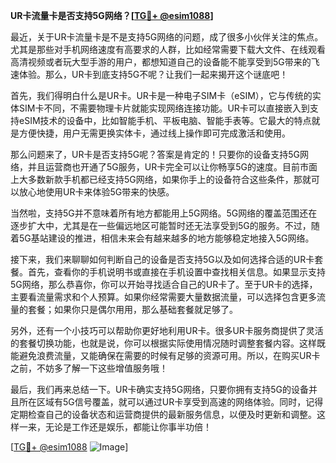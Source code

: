 **UR卡流量卡是否支持5G网络？[[TG💪+ @esim1088](https://t.me/s/esim1088)]**

最近，关于UR卡流量卡是不是支持5G网络的问题，成了很多小伙伴关注的焦点。尤其是那些对手机网络速度有高要求的人群，比如经常需要下载大文件、在线观看高清视频或者玩大型手游的用户，都想知道自己的设备能不能享受到5G带来的飞速体验。那么，UR卡到底支持5G不呢？让我们一起来揭开这个谜底吧！

首先，我们得明白什么是UR卡。UR卡是一种电子SIM卡（eSIM），它与传统的实体SIM卡不同，不需要物理卡片就能实现网络连接功能。UR卡可以直接嵌入到支持eSIM技术的设备中，比如智能手机、平板电脑、智能手表等。它最大的特点就是方便快捷，用户无需更换实体卡，通过线上操作即可完成激活和使用。

那么问题来了，UR卡是否支持5G呢？答案是肯定的！只要你的设备支持5G网络，并且运营商也开通了5G服务，UR卡完全可以让你畅享5G的速度。目前市面上大多数新款手机都已经支持5G网络，如果你手上的设备符合这些条件，那就可以放心地使用UR卡来体验5G带来的快感。

当然啦，支持5G并不意味着所有地方都能用上5G网络。5G网络的覆盖范围还在逐步扩大中，尤其是在一些偏远地区可能暂时还无法享受到5G的服务。不过，随着5G基站建设的推进，相信未来会有越来越多的地方能够稳定地接入5G网络。

接下来，我们来聊聊如何判断自己的设备是否支持5G以及如何选择合适的UR卡套餐。首先，查看你的手机说明书或直接在手机设置中查找相关信息。如果显示支持5G网络，那么恭喜你，你可以开始寻找适合自己的UR卡了。至于UR卡的选择，主要看流量需求和个人预算。如果你经常需要大量数据流量，可以选择包含更多流量的套餐；如果你只是偶尔用用，那么基础套餐就足够了。

另外，还有一个小技巧可以帮助你更好地利用UR卡。很多UR卡服务商提供了灵活的套餐切换功能，也就是说，你可以根据实际使用情况随时调整套餐内容。这样既能避免浪费流量，又能确保在需要的时候有足够的资源可用。所以，在购买UR卡之前，不妨多了解一下这些增值服务哦！

最后，我们再来总结一下。UR卡确实支持5G网络，只要你拥有支持5G的设备并且所在区域有5G信号覆盖，就可以通过UR卡享受到高速的网络体验。同时，记得定期检查自己的设备状态和运营商提供的最新服务信息，以便及时更新和调整。这样一来，无论是工作还是娱乐，都能让你事半功倍！

[[TG💪+ @esim1088](https://t.me/s/esim1088) ![Image](https://i.postimg.cc/4NQfJmqS/Snipaste-2025-05-13-00-14-12.png)]